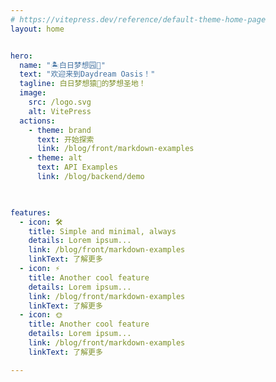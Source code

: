 ```yaml
---
# https://vitepress.dev/reference/default-theme-home-page
layout: home


hero:
  name: "🏝️白日梦想园🏡"
  text: "欢迎来到Daydream Oasis！"
  tagline: 白日梦想猿🦍的梦想圣地！
  image:
    src: /logo.svg
    alt: VitePress  
  actions:
    - theme: brand
      text: 开始探索
      link: /blog/front/markdown-examples
    - theme: alt
      text: API Examples
      link: /blog/backend/demo
  


features:
  - icon: 🛠️
    title: Simple and minimal, always
    details: Lorem ipsum...
    link: /blog/front/markdown-examples
    linkText: 了解更多
  - icon: ⚡️
    title: Another cool feature
    details: Lorem ipsum...
    link: /blog/front/markdown-examples
    linkText: 了解更多
  - icon: 🌞
    title: Another cool feature
    details: Lorem ipsum...
    link: /blog/front/markdown-examples
    linkText: 了解更多

---
```


